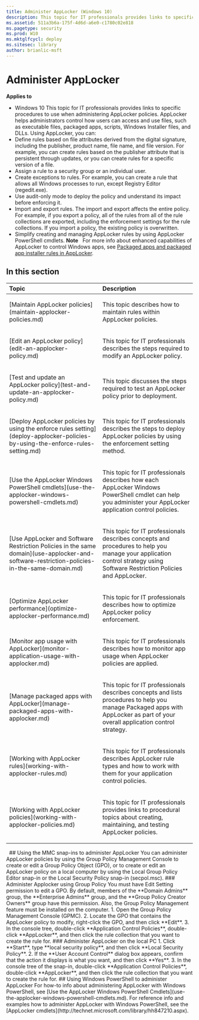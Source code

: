 ```yaml
---
title: Administer AppLocker (Windows 10)
description: This topic for IT professionals provides links to specific procedures to use when administering AppLocker policies.
ms.assetid: 511a3b6a-175f-4d6d-a6e0-c1780c02e818
ms.pagetype: security
ms.prod: W10
ms.mktglfcycl: deploy
ms.sitesec: library
author: brianlic-msft
---
```

# Administer AppLocker
**Applies to**
-   Windows 10
This topic for IT professionals provides links to specific procedures to use when administering AppLocker policies.
AppLocker helps administrators control how users can access and use files, such as executable files, packaged apps, scripts, Windows Installer files, and DLLs. Using AppLocker, you can:
-   Define rules based on file attributes derived from the digital signature, including the publisher, product name, file name, and file version. For example, you can create rules based on the publisher attribute that is persistent through updates, or you can create rules for a specific version of a file.
-   Assign a rule to a security group or an individual user.
-   Create exceptions to rules. For example, you can create a rule that allows all Windows processes to run, except Registry Editor (regedit.exe).
-   Use audit-only mode to deploy the policy and understand its impact before enforcing it.
-   Import and export rules. The import and export affects the entire policy. For example, if you export a policy, all of the rules from all of the rule collections are exported, including the enforcement settings for the rule collections. If you import a policy, the existing policy is overwritten.
-   Simplify creating and managing AppLocker rules by using AppLocker PowerShell cmdlets.
**Note**  
For more info about enhanced capabilities of AppLocker to control Windows apps, see [Packaged apps and packaged app installer rules in AppLocker](packaged-apps-and-packaged-app-installer-rules-in-applocker.md).
 
## In this section
<table>
<colgroup>
<col width="50%" />
<col width="50%" />
</colgroup>
<thead>
<tr class="header">
<th align="left">Topic</th>
<th align="left">Description</th>
</tr>
</thead>
<tbody>
<tr class="odd">
<td align="left"><p>[Maintain AppLocker policies](maintain-applocker-policies.md)</p></td>
<td align="left"><p>This topic describes how to maintain rules within AppLocker policies.</p></td>
</tr>
<tr class="even">
<td align="left"><p>[Edit an AppLocker policy](edit-an-applocker-policy.md)</p></td>
<td align="left"><p>This topic for IT professionals describes the steps required to modify an AppLocker policy.</p></td>
</tr>
<tr class="odd">
<td align="left"><p>[Test and update an AppLocker policy](test-and-update-an-applocker-policy.md)</p></td>
<td align="left"><p>This topic discusses the steps required to test an AppLocker policy prior to deployment.</p></td>
</tr>
<tr class="even">
<td align="left"><p>[Deploy AppLocker policies by using the enforce rules setting](deploy-applocker-policies-by-using-the-enforce-rules-setting.md)</p></td>
<td align="left"><p>This topic for IT professionals describes the steps to deploy AppLocker policies by using the enforcement setting method.</p></td>
</tr>
<tr class="odd">
<td align="left"><p>[Use the AppLocker Windows PowerShell cmdlets](use-the-applocker-windows-powershell-cmdlets.md)</p></td>
<td align="left"><p>This topic for IT professionals describes how each AppLocker Windows PowerShell cmdlet can help you administer your AppLocker application control policies.</p></td>
</tr>
<tr class="even">
<td align="left"><p>[Use AppLocker and Software Restriction Policies in the same domain](use-applocker-and-software-restriction-policies-in-the-same-domain.md)</p></td>
<td align="left"><p>This topic for IT professionals describes concepts and procedures to help you manage your application control strategy using Software Restriction Policies and AppLocker.</p></td>
</tr>
<tr class="odd">
<td align="left"><p>[Optimize AppLocker performance](optimize-applocker-performance.md)</p></td>
<td align="left"><p>This topic for IT professionals describes how to optimize AppLocker policy enforcement.</p></td>
</tr>
<tr class="even">
<td align="left"><p>[Monitor app usage with AppLocker](monitor-application-usage-with-applocker.md)</p></td>
<td align="left"><p>This topic for IT professionals describes how to monitor app usage when AppLocker policies are applied.</p></td>
</tr>
<tr class="odd">
<td align="left"><p>[Manage packaged apps with AppLocker](manage-packaged-apps-with-applocker.md)</p></td>
<td align="left"><p>This topic for IT professionals describes concepts and lists procedures to help you manage Packaged apps with AppLocker as part of your overall application control strategy.</p></td>
</tr>
<tr class="even">
<td align="left"><p>[Working with AppLocker rules](working-with-applocker-rules.md)</p></td>
<td align="left"><p>This topic for IT professionals describes AppLocker rule types and how to work with them for your application control policies.</p></td>
</tr>
<tr class="odd">
<td align="left"><p>[Working with AppLocker policies](working-with-applocker-policies.md)</p></td>
<td align="left"><p>This topic for IT professionals provides links to procedural topics about creating, maintaining, and testing AppLocker policies.</p></td>
</tr>
</tbody>
</table>
 
## <a href="" id="bkmk-using-snapins"></a>Using the MMC snap-ins to administer AppLocker
You can administer AppLocker policies by using the Group Policy Management Console to create or edit a Group Policy Object (GPO), or to create or edit an AppLocker policy on a local computer by using the Local Group Policy Editor snap-in or the Local Security Policy snap-in (secpol.msc).
### Administer Applocker using Group Policy
You must have Edit Setting permission to edit a GPO. By default, members of the **Domain Admins** group, the **Enterprise Admins** group, and the **Group Policy Creator Owners** group have this permission. Also, the Group Policy Management feature must be installed on the computer.
1.  Open the Group Policy Management Console (GPMC).
2.  Locate the GPO that contains the AppLocker policy to modify, right-click the GPO, and then click **Edit**.
3.  In the console tree, double-click **Application Control Policies**, double-click **AppLocker**, and then click the rule collection that you want to create the rule for.
### Administer AppLocker on the local PC
1.  Click **Start**, type **local security policy**, and then click **Local Security Policy**.
2.  If the **User Account Control** dialog box appears, confirm that the action it displays is what you want, and then click **Yes**.
3.  In the console tree of the snap-in, double-click **Application Control Policies**, double-click **AppLocker**, and then click the rule collection that you want to create the rule for.
## Using Windows PowerShell to administer AppLocker
For how-to info about administering AppLocker with Windows PowerShell, see [Use the AppLocker Windows PowerShell Cmdlets](use-the-applocker-windows-powershell-cmdlets.md). For reference info and examples how to administer AppLocker with Windows PowerShell, see the [AppLocker cmdlets](http://technet.microsoft.com/library/hh847210.aspx).
 
 
